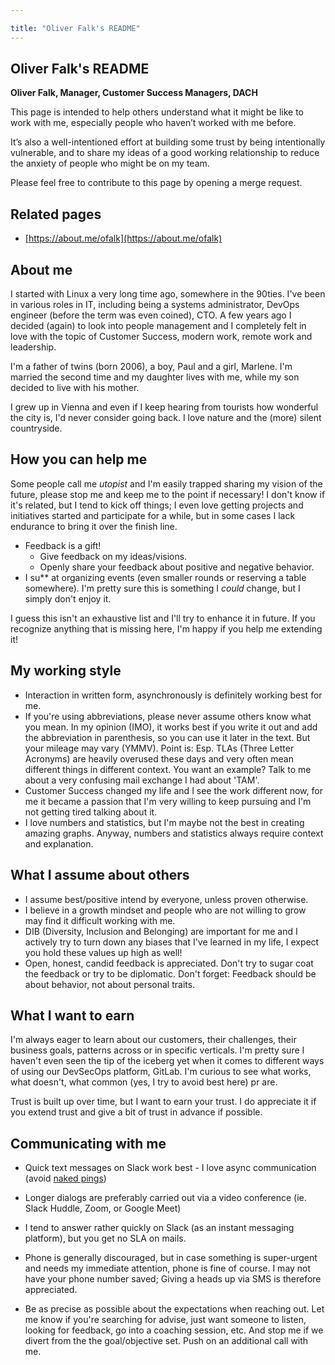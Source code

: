```yaml
---

title: "Oliver Falk's README"
---
```


## Oliver Falk's README

**Oliver Falk, Manager, Customer Success Managers, DACH**

This page is intended to help others understand what it might be like to work with me, especially people who haven’t worked with me before.

It’s also a well-intentioned effort at building some trust by being intentionally vulnerable, and to share my ideas of a good working relationship to reduce the anxiety of people who might be on my team.

Please feel free to contribute to this page by opening a merge request.

## Related pages

- [https://about.me/ofalk](https://about.me/ofalk)

## About me

I started with Linux a very long time ago, somewhere in the 90ties. I've been in various roles in IT, including being a systems administrator, DevOps engineer (before the term was even coined), CTO. A few years ago I decided (again) to look into people management and I completely felt in love with the topic of Customer Success, modern work, remote work and leadership.

I'm a father of twins (born 2006), a boy, Paul and a girl, Marlene. I'm married the second time and my daughter lives with me, while my son decided to live with his mother.

I grew up in Vienna and even if I keep hearing from tourists how wonderful the city is, I'd never consider going back. I love nature and the (more) silent countryside.

## How you can help me

Some people call me *utopist* and I'm easily trapped sharing my vision of the future, please stop me and keep me to the point if necessary! I don't know if it's related, but I tend to kick off things; I even love getting projects and initiatives started and participate for a while, but in some cases I lack endurance to bring it over the finish line.

- Feedback is a gift!
  - Give feedback on my ideas/visions.
  - Openly share your feedback about positive and negative behavior.
- I su** at organizing events (even smaller rounds or reserving a table somewhere). I'm pretty sure this is something I *could* change, but I simply don't enjoy it.

I guess this isn't an exhaustive list and I'll try to enhance it in future. If you recognize anything that is missing here, I'm happy if you help me extending it!

## My working style

- Interaction in written form, asynchronously is definitely working best for me.
- If you're using abbreviations, please never assume others know what you mean. In my opinion (IMO), it works best if you write it out and add the abbreviation in parenthesis, so you can use it later in the text. But your mileage may vary (YMMV). Point is: Esp. TLAs (Three Letter Acronyms) are heavily overused these days and very often mean different things in different context. You want an example? Talk to me about a very confusing mail exchange I had about 'TAM'.
- Customer Success changed my life and I see the work different now, for me it became a passion that I'm very willing to keep pursuing and I'm not getting tired talking about it.
- I love numbers and statistics, but I'm maybe not the best in creating amazing graphs. Anyway, numbers and statistics always require context and explanation.

## What I assume about others

- I assume best/positive intend by everyone, unless proven otherwise.
- I believe in a growth mindset and people who are not willing to grow may find it difficult working with me.
- DIB (Diversity, Inclusion and Belonging) are important for me and I actively try to turn down any biases that I've learned in my life, I expect you hold these values up high as well!
- Open, honest, candid feedback is appreciated. Don't try to sugar coat the feedback or try to be diplomatic. Don't forget: Feedback should be about behavior, not about personal traits.

## What I want to earn

I'm always eager to learn about our customers, their challenges, their business goals, patterns across or in specific verticals. I'm pretty sure I haven't even seen the tip of the iceberg yet when it comes to different ways of using our DevSecOps platform, GitLab. I'm curious to see what works, what doesn't, what common (yes, I try to avoid best here) pr are.

Trust is built up over time, but I want to earn your trust. I do appreciate it if you extend trust and give a bit of trust in advance if possible.

## Communicating with me

- Quick text messages on Slack work best - I love async communication (avoid [naked pings](https://blogs.gnome.org/markmc/2014/02/20/naked-pings/))
- Longer dialogs are preferably carried out via a video conference (ie. Slack Huddle, Zoom, or Google Meet)
- I tend to answer rather quickly on Slack (as an instant messaging platform), but you get no SLA on mails.
- Phone is generally discouraged, but in case something is super-urgent and needs my immediate attention, phone is fine of course. I may not have your phone number saved; Giving a heads up via SMS is therefore appreciated.

- Be as precise as possible about the expectations when reaching out. Let me know if you're searching for advise, just want someone to listen, looking for feedback, go into a coaching session, etc. And stop me if we divert from the the goal/objective set. Push on an additional call with me.

